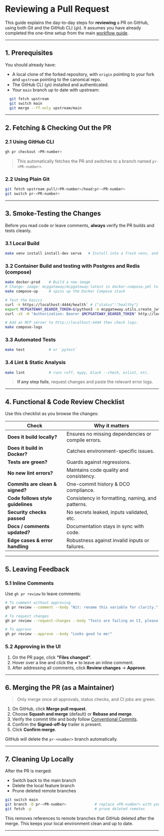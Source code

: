 # Reviewing a Pull Request

This guide explains the day-to-day steps for **reviewing** a PR on GitHub, using both Git and the GitHub CLI (`gh`). It assumes you have already completed the one-time setup from the main [workflow guide](./github.md).

---

## 1. Prerequisites

You should already have:

- A local clone of the forked repository, with `origin` pointing to your fork and `upstream` pointing to the canonical repo.
- The GitHub CLI (`gh`) installed and authenticated.
- Your `main` branch up to date with upstream:

```bash
  git fetch upstream
  git switch main
  git merge --ff-only upstream/main
```

---

## 2. Fetching & Checking Out the PR

### 2.1 Using GitHub CLI

```bash
gh pr checkout <PR-number>
```

> This automatically fetches the PR and switches to a branch named `pr-<PR-number>`.

### 2.2 Using Plain Git

```bash
git fetch upstream pull/<PR-number>/head:pr-<PR-number>
git switch pr-<PR-number>
```

---

## 3. Smoke-Testing the Changes

Before you read code or leave comments, **always** verify the PR builds and tests cleanly.

### 3.1 Local Build

```bash
make venv install install-dev serve   # Install into a fresh venv, and test it runs locally
```

### 3.2 Container Build and testing with Postgres and Redis (compose)

```bash
make docker-prod    # Build a new image
# Change: image: mcpgateway/mcpgateway:latest in docker-compose.yml to use the local image
make compose-up     # spins up the Docker Compose stack

# Test the basics
curl -k https://localhost:4444/health` # {"status":"healthy"}
export MCPGATEWAY_BEARER_TOKEN=$(python3 -m mcpgateway.utils.create_jwt_token --username admin --exp 0 --secret my-test-key)
curl -sk -H "Authorization: Bearer $MCPGATEWAY_BEARER_TOKEN" http://localhost:4444/version  | jq -c '.database, .redis'

# Add an MCP server to http://localhost:4444 then check logs:
make compose-logs
```

### 3.3 Automated Tests

```bash
make test           # or `pytest`
```

### 3.4 Lint & Static Analysis

```bash
make lint           # runs ruff, mypy, black --check, eslint, etc.
```

> **If any step fails**, request changes and paste the relevant error logs.

---

## 4. Functional & Code Review Checklist

Use this checklist as you browse the changes:

| Check                             | Why it matters                                     |
| --------------------------------- | -------------------------------------------------- |
| **Does it build locally?**        | Ensures no missing dependencies or compile errors. |
| **Does it build in Docker?**      | Catches environment-specific issues.               |
| **Tests are green?**              | Guards against regressions.                        |
| **No new lint errors?**           | Maintains code quality and consistency.            |
| **Commits are clean & signed?**   | One-commit history & DCO compliance.               |
| **Code follows style guidelines** | Consistency in formatting, naming, and patterns.   |
| **Security checks passed**        | No secrets leaked, inputs validated, etc.          |
| **Docs / comments updated?**      | Documentation stays in sync with code.             |
| **Edge cases & error handling**   | Robustness against invalid inputs or failures.     |

---

## 5. Leaving Feedback

### 5.1 Inline Comments

Use `gh pr review` to leave comments:

```bash
# To comment without approving
gh pr review --comment --body "Nit: rename this variable for clarity."

# To request changes
gh pr review --request-changes --body "Tests are failing on CI, please fix."

# To approve
gh pr review --approve --body "Looks good to me!"
```

### 5.2 Approving in the UI

1. On the PR page, click **"Files changed"**.
2. Hover over a line and click the **+** to leave an inline comment.
3. After addressing all comments, click **Review changes** → **Approve**.

---

## 6. Merging the PR (as a Maintainer)

> Only merge once all approvals, status checks, and CI jobs are green.

1. On GitHub, click **Merge pull request**.
2. Choose **Squash and merge** (default) or **Rebase and merge**.
3. Verify the commit title and body follow [Conventional Commits](https://www.conventionalcommits.org/).
4. Confirm the **Signed-off-by** trailer is present.
5. Click **Confirm merge**.

GitHub will delete the `pr-<number>` branch automatically.

---

## 7. Cleaning Up Locally
After the PR is merged:
* Switch back to the main branch
* Delete the local feature branch
* Prune deleted remote branches
```bash
git switch main
git branch -D pr-<PR-number>             # replace <PR-number> with your branch name
git fetch -p                             # prune deleted remotes
```
This removes references to remote branches that GitHub deleted after the merge.
This keeps your local environment clean and up to date.

---
